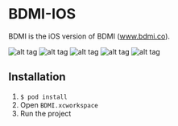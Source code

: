 # BDMI-IOS

BDMI is the iOS version of BDMI (www.bdmi.co).

![alt tag](http://res.cloudinary.com/dypfv4yqq/image/upload/c_scale,w_300/v1464952045/Simulator_Screen_Shot_Jun_3_2016_4.04.51_AM_oth9zx.png) ![alt tag](http://res.cloudinary.com/dypfv4yqq/image/upload/c_scale,w_300/v1464952173/Simulator_Screen_Shot_Jun_3_2016_4.09.13_AM_efg2nl.png) ![alt tag](http://res.cloudinary.com/dypfv4yqq/image/upload/c_scale,w_300/v1464952301/Simulator_Screen_Shot_Jun_3_2016_4.11.18_AM_iwt7ki.png)
![alt tag](http://res.cloudinary.com/dypfv4yqq/image/upload/c_scale,w_300/v1464952359/Simulator_Screen_Shot_Jun_3_2016_4.12.27_AM_fjhtl9.png) ![alt tag](http://res.cloudinary.com/dypfv4yqq/image/upload/c_scale,w_300/v1464952656/Simulator_Screen_Shot_Jun_3_2016_4.17.06_AM_wgsmap.png)


## Installation

1. `$ pod install`
2. Open `BDMI.xcworkspace`
3. Run the project








